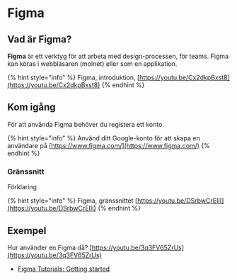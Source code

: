 # Figma

## Vad är Figma?

**Figma** är ett verktyg för att arbeta med design-processen, för teams. Figma kan köras i webbläsaren \(molnet\) eller som en applikation.

{% hint style="info" %}
Figma, introduktion, [https://youtu.be/Cx2dkpBxst8](https://youtu.be/Cx2dkpBxst8)
{% endhint %}

## Kom igång

För att använda Figma behöver du registera ett konto.

{% hint style="info" %}
Använd ditt Google-konto för att skapa en användare på [https://www.figma.com/](https://www.figma.com/)
{% endhint %}

### Gränssnitt

Förklaring

{% hint style="info" %}
Figma, gränssnittet [https://youtu.be/DSrbwCrEIII](https://youtu.be/DSrbwCrEIII)
{% endhint %}

## Exempel

Hur använder en Figma då? [https://youtu.be/3q3FV65ZrUs](https://youtu.be/3q3FV65ZrUs)

* [Figma Tutorials: Getting started](https://www.youtube.com/playlist?list=PLXDU_eVOJTx7QHLShNqIXL1Cgbxj7HlN4)

